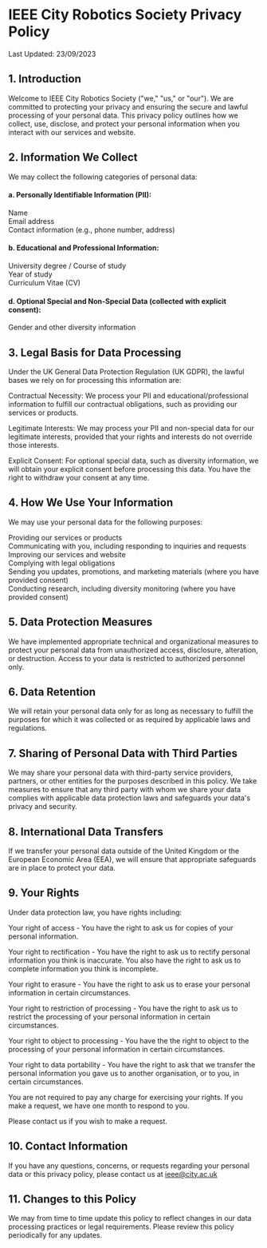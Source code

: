 # IEEE City Robotics Society Privacy Policy  

Last Updated: 23/09/2023  

## 1. Introduction  

Welcome to IEEE City Robotics Society ("we," "us," or "our"). We are committed to protecting your privacy and ensuring the secure and lawful processing of your personal data. This privacy policy outlines how we collect, use, disclose, and protect your personal information when you interact with our services and website.

## 2. Information We Collect

We may collect the following categories of personal data:

#### a. Personally Identifiable Information (PII):

Name  
Email address  
Contact information (e.g., phone number, address)  


#### b. Educational and Professional Information:  

University degree / Course of study  
Year of study  
Curriculum Vitae (CV)  

#### d. Optional Special and Non-Special Data (collected with explicit consent):  

Gender and other diversity information  

## 3. Legal Basis for Data Processing  

Under the UK General Data Protection Regulation (UK GDPR), the lawful bases we rely on for processing this information are:  

Contractual Necessity: We process your PII and educational/professional information to fulfill our contractual obligations, such as providing our services or products.  

Legitimate Interests: We may process your PII and non-special data for our legitimate interests, provided that your rights and interests do not override those interests.  

Explicit Consent: For optional special data, such as diversity information, we will obtain your explicit consent before processing this data. You have the right to withdraw your consent at any time.  

## 4. How We Use Your Information  

We may use your personal data for the following purposes:  

Providing our services or products  
Communicating with you, including responding to inquiries and requests  
Improving our services and website  
Complying with legal obligations  
Sending you updates, promotions, and marketing materials (where you have provided consent)  
Conducting research, including diversity monitoring (where you have provided consent)  

## 5. Data Protection Measures  

We have implemented appropriate technical and organizational measures to protect your personal data from unauthorized access, disclosure, alteration, or destruction. Access to your data is restricted to authorized personnel only.  

## 6. Data Retention  

We will retain your personal data only for as long as necessary to fulfill the purposes for which it was collected or as required by applicable laws and regulations.

## 7. Sharing of Personal Data with Third Parties  

We may share your personal data with third-party service providers, partners, or other entities for the purposes described in this policy. We take measures to ensure that any third party with whom we share your data complies with applicable data protection laws and safeguards your data's privacy and security.

## 8. International Data Transfers  

If we transfer your personal data outside of the United Kingdom or the European Economic Area (EEA), we will ensure that appropriate safeguards are in place to protect your data.  

## 9. Your Rights  

Under data protection law, you have rights including:  

Your right of access - You have the right to ask us for copies of your personal information.   

Your right to rectification - You have the right to ask us to rectify personal information you think is inaccurate. You also have the right to ask us to complete information you think is incomplete.   

Your right to erasure - You have the right to ask us to erase your personal information in certain circumstances.   

Your right to restriction of processing - You have the right to ask us to restrict the processing of your personal information in certain circumstances.   

Your right to object to processing - You have the the right to object to the processing of your personal information in certain circumstances.  

Your right to data portability - You have the right to ask that we transfer the personal information you gave us to another organisation, or to you, in certain circumstances.  

You are not required to pay any charge for exercising your rights. If you make a request, we have one month to respond to you.  

Please contact us if you wish to make a request.  


## 10. Contact Information  
  
If you have any questions, concerns, or requests regarding your personal data or this privacy policy, please contact us at ieee@city.ac.uk  

## 11. Changes to this Policy  

We may from time to time update this policy to reflect changes in our data processing practices or legal requirements. Please review this policy periodically for any updates.  
